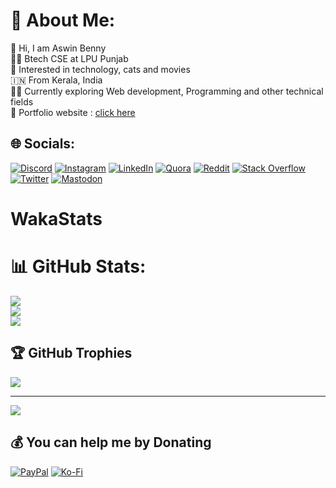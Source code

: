 # 💫 About Me:
👋 Hi, I am Aswin Benny<br>👨‍🎓 Btech CSE at LPU Punjab<br>🤟 Interested in technology, cats and movies<br>🇮🇳 From Kerala, India<br>👨‍💻 Currently exploring Web development, Programming and other technical fields <br>🔗 Portfolio website : <a href="http://aswinbennyofficial.github.io/" target="_blank">click here</a> 


## 🌐 Socials:
[![Discord](https://img.shields.io/badge/Discord-%237289DA.svg?logo=discord&logoColor=white)](https://discordapp.com/users/863725040738369556) [![Instagram](https://img.shields.io/badge/Instagram-%23E4405F.svg?logo=Instagram&logoColor=white)](https://instagram.com/aswinbenny.official) [![LinkedIn](https://img.shields.io/badge/LinkedIn-%230077B5.svg?logo=linkedin&logoColor=white)](https://linkedin.com/in/aswinbenny) [![Quora](https://img.shields.io/badge/Quora-%23B92B27.svg?logo=Quora&logoColor=white)](https://quora.com/profile/Aswin-Benny-3) [![Reddit](https://img.shields.io/badge/Reddit-%23FF4500.svg?logo=Reddit&logoColor=white)](https://reddit.com/user/aswinbennyofficial) [![Stack Overflow](https://img.shields.io/badge/-Stackoverflow-FE7A16?logo=stack-overflow&logoColor=white)](https://stackoverflow.com/users/14813496) [![Twitter](https://img.shields.io/badge/Twitter-%231DA1F2.svg?logo=Twitter&logoColor=white)](https://twitter.com/aswinbenny_com) 
[![Mastodon](https://img.shields.io/badge/mastodon-%237289DA.svg?logo=mastodon&logoColor=white)](https://fosstodon.org/@aswinbenny)

# WakaStats
<!--START_SECTION:waka-->
<!--END_SECTION:waka-->

# 📊 GitHub Stats:
![](https://github-readme-stats.vercel.app/api?username=aswinbennyofficial&theme=radical&hide_border=false&include_all_commits=false&count_private=false)<br/>
![](https://github-readme-streak-stats.herokuapp.com/?user=aswinbennyofficial&theme=radical&hide_border=false)<br/>
![](https://github-readme-stats.vercel.app/api/top-langs/?username=aswinbennyofficial&theme=radical&hide_border=false&include_all_commits=false&count_private=false&layout=compact)

## 🏆 GitHub Trophies
![](https://github-profile-trophy.vercel.app/?username=aswinbennyofficial&theme=radical&no-frame=false&no-bg=true&margin-w=4)



---
[![](https://visitcount.itsvg.in/api?id=aswinbennyofficial&icon=5&color=0)](https://visitcount.itsvg.in)

  ## 💰 You can help me by Donating
  [![PayPal](https://img.shields.io/badge/PayPal-00457C?style=for-the-badge&logo=paypal&logoColor=white)](https://paypal.me/aswinbennyofficial) [![Ko-Fi](https://img.shields.io/badge/Ko--fi-F16061?style=for-the-badge&logo=ko-fi&logoColor=white)](https://ko-fi.com/aswinbenny) 

  
<!-- Proudly created with GPRM ( https://gprm.itsvg.in ) -->
